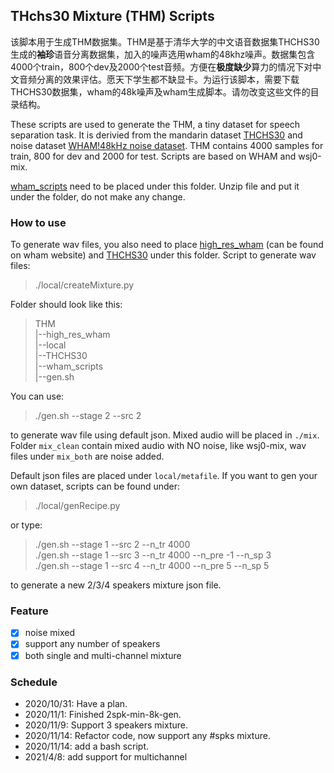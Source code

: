 ## THchs30 Mixture (THM) Scripts
该脚本用于生成THM数据集。THM是基于清华大学的中文语音数据集THCHS30生成的**袖珍**语音分离数据集，加入的噪声选用wham的48khz噪声。数据集包含4000个train，800个dev及2000个test音频。方便在**极度缺少**算力的情况下对中文音频分离的效果评估。愿天下学生都不缺显卡。为运行该脚本，需要下载THCHS30数据集，wham的48k噪声及wham生成脚本。请勿改变这些文件的目录结构。  

These scripts are used to generate the THM, a tiny dataset for speech separation task. It is derivied from the mandarin dataset [THCHS30](http://www.openslr.org/18) and noise dataset [WHAM!48kHz noise dataset](wham.whisper.ai). THM contains 4000 samples for train, 800 for dev and 2000 for test. Scripts are based on WHAM and wsj0-mix.  

[wham_scripts](https://storage.googleapis.com/whisper-public/wham_scripts.tar.gz) need to be placed under this folder. Unzip file and put it under the folder, do not make any change.

### How to use
To generate wav files, you also need to place [high_res_wham](https://storage.googleapis.com/whisper-public/high_res_wham.zip) (can be found on wham website) and [THCHS30](http://www.openslr.org/18) under this folder. Script to generate wav files:  
>./local/createMixture.py  

Folder should look like this:
>THM  
|--high_res_wham  
|--local  
|--THCHS30  
|--wham_scripts  
|--gen.sh

You can use:
>./gen.sh --stage 2 --src 2

to generate wav file using default json. Mixed audio will be placed in `./mix`. Folder `mix_clean` contain mixed audio with NO noise, like wsj0-mix, wav files under `mix_both` are noise added.

Default json files are placed under `local/metafile`. If you want to gen your own dataset, scripts can be found under:  
>./local/genRecipe.py  

or type:
>./gen.sh --stage 1 --src 2 --n_tr 4000  
./gen.sh --stage 1 --src 3 --n_tr 4000 --n_pre -1 --n_sp 3  
./gen.sh --stage 1 --src 4 --n_tr 4000 --n_pre 5 --n_sp 5

to generate a new 2/3/4 speakers mixture json file.   

### Feature
* [x] noise mixed
* [x] support any number of speakers 
* [x] both single and multi-channel mixture

### Schedule 
- 2020/10/31: Have a plan. 
- 2020/11/1: Finished 2spk-min-8k-gen.  
- 2020/11/9: Support 3 speakers mixture.
- 2020/11/14: Refactor code, now support any #spks mixture.
- 2020/11/14: add a bash script.
- 2021/4/8: add support for multichannel
